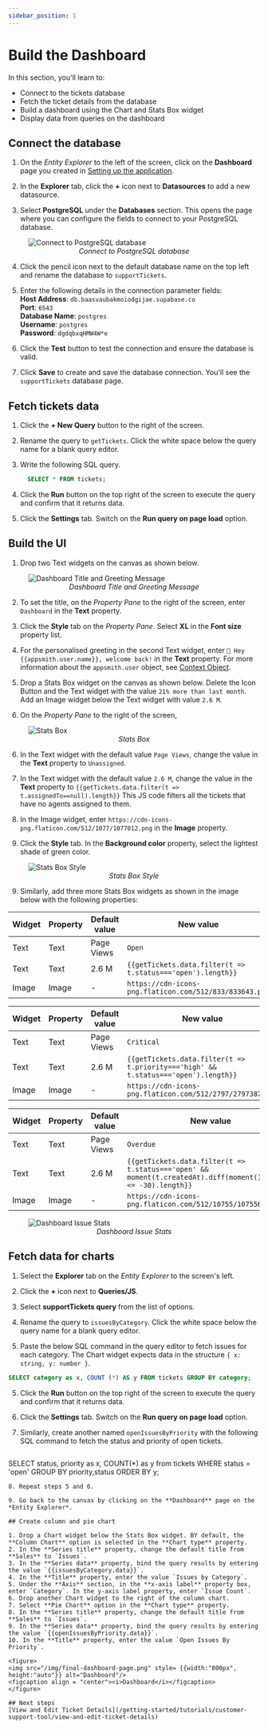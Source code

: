 ```yaml
---
sidebar_position: 1
---
```



# Build the Dashboard

In this section, you'll learn to:
* Connect to the tickets database
* Fetch the ticket details from the database
* Build a dashboard using the Chart and Stats Box widget
* Display data from queries on the dashboard

## Connect the database

1. On the *Entity Explorer* to the left of the screen, click on the **Dashboard** page you created in [Setting up the application](/getting-started/tutorials/customer-support-tool#setting-up-the-application).

2. In the **Explorer** tab, click the **+** icon next to **Datasources** to add a new datasource.

3. Select **PostgreSQL** under the **Databases** section. This opens the page where you can configure the fields to connect to your PostgreSQL database. 

<figure>
  <img src="/img/connect-to-postgreSQL-database.png" style= {{width:"100%", height:"auto"}} alt="Connect to PostgreSQL database"/>
  <figcaption align = "center"><i>Connect to PostgreSQL database</i></figcaption>
</figure>

4. Click the pencil icon next to the default database name on the top left and rename the database to `supportTickets`.

5. Enter the following details in the connection parameter fields:<br/>
  **Host Address**: `db.baasvaubakmoiodgijae.supabase.co` <br/>
  **Port**: `6543`<br/>
  **Database Name**: `postgres`<br/>
  **Username**: `postgres`<br/>
  **Password**: `dgdqbxqHMW4W*e`<br/>

6. Click the **Test** button to test the connection and ensure the database is valid.
7. Click **Save** to create and save the database connection. You'll see the `supportTickets` database page.

## Fetch tickets data

1. Click the **+ New Query** button to the right of the screen.

2. Rename the query to `getTickets`. Click the white space below the query name for a blank query editor.  

3. Write the following SQL query.
    ```sql
      SELECT * FROM tickets;
    ```

4. Click the **Run** button on the top right of the screen to execute the query and confirm that it returns data.

5. Click the **Settings** tab. Switch on the **Run query on page load** option.


## Build the UI

1. Drop two Text widgets on the canvas as shown below.

<figure>
  <img src="/img/dashboard-titles.png" style= {{width:"800px", height:"auto"}} alt="Dashboard Title and Greeting Message"/>
  <figcaption align = "center"><i>Dashboard Title and Greeting Message</i></figcaption>
</figure>

2. To set the title, on the *Property Pane* to the right of the screen, enter `Dashboard` in the **Text** property.
3. Click the **Style** tab on the *Property Pane*. Select **XL** in the **Font size** property list.
3. For the personalised greeting in the second Text widget, enter `👋 Hey {{appsmith.user.name}}, welcome back!` in the **Text** property. For more information about the `appsmith.user` object, see [Context Object](/reference/appsmith-framework/context-object#user).

4. Drop a Stats Box widget on the canvas as shown below. Delete the Icon Button and the Text widget with the value `21% more than last month`. Add an Image widget below the Text widget with value `2.6 M`.

5. On the *Property Pane* to the right of the screen,  
<figure>
  <img src="/img/dashboard-stats.png" style= {{width:"800px", height:"auto"}} alt="Stats Box"/>
  <figcaption align = "center"><i>Stats Box</i></figcaption>
</figure>

6. In the Text widget with the default value `Page Views`, change the value in the **Text** property to `Unassigned`.

7. In the Text widget with the default value `2.6 M`, change the value in the **Text** property to `{{getTickets.data.filter(t => t.assignedTo==null).length}}`  This JS code filters all the tickets that have no agents assigned to them.

8. In the Image widget, enter `https://cdn-icons-png.flaticon.com/512/1077/1077012.png` in the **Image** property.

9. Click the **Style** tab. In the **Background color** property, select the lightest shade of green color.

<figure>
  <img src="/img/dashboard-stats-style.png" style= {{width:"800px", height:"auto"}} alt="Stats Box Style"/>
  <figcaption align = "center"><i>Stats Box Style</i></figcaption>
</figure>

9. Similarly, add three more Stats Box widgets as shown in the image below with the following properties:

  | Widget  | Property                             |Default value                           | New value                         |
  | ------ | ---------- | ------------------------------------------------- | ---------------------------------- |
  | Text  |  Text     |     Page Views                                  | `Open` |
  | Text   | Text  | 2.6 M                                      | `{{getTickets.data.filter(t =>  t.status==='open').length}}`  |
  | Image  | Image | -                                      | `https://cdn-icons-png.flaticon.com/512/833/833643.png` |

  | Widget  | Property                             |Default value                           | New value                         |
  | ------ | ---------- | ------------------------------------------------- | ---------------------------------- |
  | Text  |  Text     |     Page Views                                  | `Critical` |
  | Text   | Text  | 2.6 M                                      | `{{getTickets.data.filter(t => t.priority==='high' && t.status==='open').length}}`  |
  | Image  | Image | -                                      | `https://cdn-icons-png.flaticon.com/512/2797/2797387.png` |

  | Widget  | Property                             |Default value                           | New value                         |
  | ------ | ---------- | ------------------------------------------------- | ---------------------------------- |
  | Text  |  Text     |     Page Views                                  | `Overdue` |
  | Text   | Text  | 2.6 M                                      | `{{getTickets.data.filter(t => t.status==='open' && moment(t.createdAt).diff(moment(),'days') <= -30).length}}`  |
  | Image  | Image | -                                      | `https://cdn-icons-png.flaticon.com/512/10755/10755684.png` |
 
<figure>
  <img src="/img/dashboard-stat-boxes.png" style= {{width:"800px", height:"auto"}} alt="Dashboard Issue Stats"/>
  <figcaption align = "center"><i>Dashboard Issue Stats</i></figcaption>
</figure>


## Fetch data for charts

1. Select the **Explorer** tab on the *Entity Explorer* to the screen's left. 

2. Click the **+** icon next to **Queries/JS**. 

3. Select **supportTickets query** from the list of options. 

3. Rename the query to `issuesByCategory`. Click the white space below the query name for a blank query editor.  

4. Paste the below SQL command in the query editor to fetch issues for each category. The Chart widget expects data in the structure `{ x: string, y: number }`.  

  ```sql
  SELECT category as x, COUNT (*) AS y FROM tickets GROUP BY category;
  ```

5. Click the **Run** button on the top right of the screen to execute the query and confirm that it returns data.

6. Click the **Settings** tab. Switch on the **Run query on page load** option.


7. Similarly, create another named `openIssuesByPriority` with the following SQL command to fetch the status and priority of open tickets. 
   
   ```sql
  SELECT status, priority as x, COUNT(*) as y from tickets WHERE status = 'open' GROUP BY priority,status ORDER BY y;
  ```
8. Repeat steps 5 and 6.

9. Go back to the canvas by clicking on the **Dashboard** page on the *Entity Explorer*.

## Create column and pie chart

1. Drop a Chart widget below the Stats Box widget. BY default, the **Column Chart** option is selected in the **Chart type** property.
2. In the **Series title** property, change the default title from **Sales** to `Issues`. 
3. In the **Series data** property, bind the query results by entering the value `{{issuesByCategory.data}}`.
4. In the **Title** property, enter the value `Issues by Category`. 
5. Under the **Axis** section, in the **x-axis label** property box, enter `Category`. In the y-axis label property, enter `Issue Count`.
6. Drop another Chart widget to the right of the column chart.
7. Select **Pie Chart** option in the **Chart type** property.
8. In the **Series title** property, change the default title from **Sales** to `Issues`. 
9. In the **Series data** property, bind the query results by entering the value `{{openIssuesByPriority.data}}`.
10. In the **Title** property, enter the value `Open Issues By Priority`. 

<figure>
  <img src="/img/final-dashboard-page.png" style= {{width:"800px", height:"auto"}} alt="Dashboard"/>
  <figcaption align = "center"><i>Dashboard</i></figcaption>
</figure>

## Next steps
[View and Edit Ticket Details](/getting-started/tutorials/customer-support-tool/view-and-edit-ticket-details)